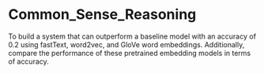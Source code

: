 # Common_Sense_Reasoning
To build a system that can outperform a baseline model with an accuracy of 0.2 using fastText, word2vec, and GloVe word embeddings. Additionally, compare the performance of these pretrained embedding models in terms of accuracy.
